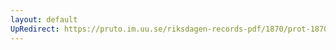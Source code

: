 ```yaml
---
layout: default
UpRedirect: https://pruto.im.uu.se/riksdagen-records-pdf/1870/prot-1870--ak--425/prot-1870--ak--425_005.pdf
---
```

